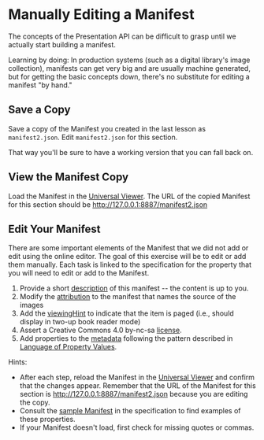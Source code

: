 # Manually Editing a Manifest
The concepts of the Presentation API can be difficult to grasp until we actually start building a manifest.

Learning by doing: In production systems (such as a digital library's image collection), manifests can get very big and are usually machine generated, but for getting the basic concepts down, there's no substitute for editing a manifest "by hand."

## Save a Copy
Save a copy of the Manifest you created in the last lesson as `manifest2.json`.  Edit `manifest2.json` for this section.

That way you'll be sure to have a working version that you can fall back on.

## View the Manifest Copy
Load the Manifest in the [Universal Viewer](http://universalviewer.io).  The URL of the copied Manifest for this section should be http://127.0.0.1:8887/manifest2.json

## Edit Your Manifest
There are some important elements of the Manifest that we did not add or edit using the online editor.  The goal of this exercise will be to edit or add them manually.  Each task is linked to the specification for the property that you will need to edit or add to the Manifest.

1. Provide a short [description](https://iiif.io/api/presentation/2.1/#description) of this manifest -- the content is up to you.
1. Modify the [attribution](https://iiif.io/api/presentation/2.1/#attribution) to the manifest that names the source of the images
1. Add the [viewingHint](https://iiif.io/api/presentation/2.1/#viewinghint) to indicate that the item is paged (i.e., should display in two-up book reader mode)
1. Assert a Creative Commons 4.0 by-nc-sa [license](https://iiif.io/api/presentation/2.1/#license).
1. Add properties to the [metadata](https://iiif.io/api/presentation/2.1/#metadata) following the pattern described in [Language of Property Values](https://iiif.io/api/presentation/2.1/#language-of-property-values). 

Hints:
  - After each step, reload the Manifest in the [Universal Viewer](http://universalviewer.io) and confirm that the changes appear.  Remember that the URL of the Manifest for this section is http://127.0.0.1:8887/manifest2.json because you are editing the copy.
  - Consult the [sample Manifest](https://iiif.io/api/presentation/2.1/#c-example-manifest-response) in the specification to find examples of these properties.
  - If your Manifest doesn't load, first check for missing quotes or commas.
